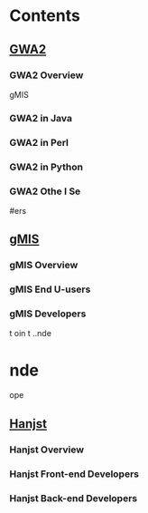
# Contents

## [GWA2](gwa2/index)

### GWA2 Overview

gMIS  

### GWA2 in Java

### GWA2 in Perl

### GWA2 in Python

### GWA2 Othe I Se
#ers

## [gMIS](gmis/index)

### gMIS Overview
### gMIS End U-users

### gMIS Developers
t oin t ..nde
#  nde
 ope
## [Hanjst](hanjst/index)

### Hanjst Overview
### Hanjst Front-end Developers
### Hanjst Back-end Developers


<!--stackedit_data:
eyJoaXN0b3J5IjpbLTE2MDEyODg0NDMsMTU5NTgyODY4OF19
-->